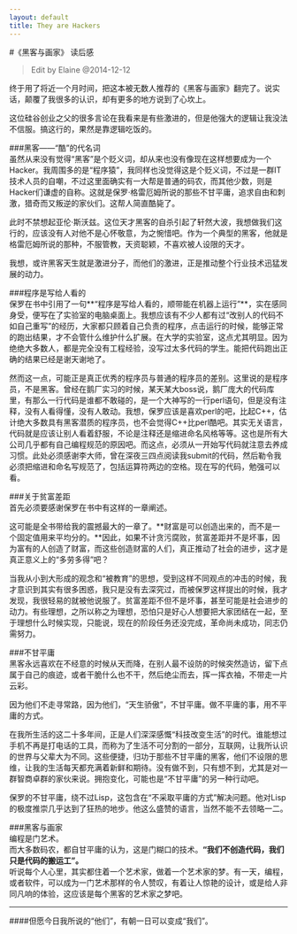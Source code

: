 ```yaml
---
layout: default
title: They are Hackers
---
```

#《黑客与画家》 读后感   
> Edit by Elaine @2014-12-12  

终于用了将近一个月时间，把这本被无数人推荐的《黑客与画家》翻完了。说实话，颠覆了我很多的认识，却有更多的地方说到了心坎上。   

这位硅谷创业之父的很多言论在我看来是有些激进的，但是他强大的逻辑让我没法不信服。搞这行的，果然是靠逻辑吃饭的。   

###黑客——“酷”的代名词   
虽然从来没有觉得“黑客”是个贬义词，却从来也没有像现在这样想要成为一个Hacker。我周围多的是“程序猿”，我同样也没觉得这是个贬义词，不过是一群IT技术人员的自嘲，不过这里面确实有一大帮是普通的码农，而其他少数，则是Hacker们谦虚的自称。这就是保罗·格雷厄姆所说的那些不甘平庸，追求自由和刺激，猎奇而又叛逆的家伙们。这帮人简直酷毙了。

此时不禁想起亚伦·斯沃兹。这位天才黑客的自杀引起了轩然大波，我想做我们这行的，应该没有人对他不是心怀敬意，为之惋惜吧。作为一个典型的黑客，他就是格雷厄姆所说的那种，不服管教，天资聪颖，不喜欢被人设限的天才。

我想，或许黑客天生就是激进分子，而他们的激进，正是推动整个行业技术迅猛发展的动力。 

###程序是写给人看的  
保罗在书中引用了一句**“程序是写给人看的，顺带能在机器上运行”**，实在感同身受，便写在了实验室的电脑桌面上。我想应该有不少人都有过“改别人的代码不如自己重写”的经历，大家都只顾着自己负责的程序，点击运行的时候，能够正常的跑出结果，才不会管什么维护什么扩展。在大学的实验室，这点尤其明显。因为绝绝大多数人，都是完全没有工程经验，没写过太多代码的学生。能把代码跑出正确的结果已经是谢天谢地了。   

然而这一点，可能正是真正优秀的程序员与普通的程序员的差别。这里说的是程序员，不是黑客。曾经在鹅厂实习的时候，某天某大boss说，鹅厂庞大的代码库里，有那么一行代码是谁都不敢碰的，是一个大神写的一行perl语句，但是没有注释，没有人看得懂，没有人敢动。我想，保罗应该是喜欢perl的吧，比起C++，估计绝大多数具有黑客潜质的程序员，也不会觉得C++比perl酷吧。其实无关语言，代码就是应该让别人看着舒服，不论是注释还是缩进命名风格等等。这也是所有大公司几乎都有自己编程规范的原因吧。而这点，必须从一开始写代码就注意去养成习惯。此处必须感谢李大师，曾在深夜三四点阅读我submit的代码，然后勒令我必须把缩进和命名写规范了，包括运算符两边的空格。现在写的代码，勉强可以看。  

###关于贫富差距  
首先必须要感谢保罗在书中有这样的一章阐述。

这可能是全书带给我的震撼最大的一章了。**财富是可以创造出来的，而不是一个固定值用来平均分的。**因此，如果不计贪污腐败，贫富差距并不是坏事，因为富有的人创造了财富，而这些创造财富的人们，真正推动了社会的进步，这才是真正意义上的“多劳多得”吧？  

当我从小到大形成的观念和“被教育”的思想，受到这样不同观点的冲击的时候，我才意识到其实有很多困惑，我只是没有去深究过，而被保罗这样提出的时候，我才发现，我很轻易的就被他说服了。贫富差距不但不是坏事，甚至可能是社会进步的动力。有些理想，之所以称之为理想，恐怕只是好心人想要把大家团结在一起，至于理想什么时候实现，只能说，现在的阶段任务还没完成，革命尚未成功，同志仍需努力。   

###不甘平庸   
黑客永远喜欢在不经意的时候从天而降，在别人最不设防的时候突然造访，留下点属于自己的痕迹，或者干脆什么也不干，然后绝尘而去，挥一挥衣袖，不带走一片云彩。  

因为他们不走寻常路，因为他们，“天生骄傲”，不甘平庸。做不平庸的事，用不平庸的方式。

在我所生活的这二十多年间，正是人们深深感慨“科技改变生活”的时代。谁能想过手机不再是打电话的工具，而称为了生活不可分割的一部分，互联网，让我所认识的世界与父辈大为不同。这些便捷，归功于那些不甘平庸的黑客，他们不设限的思维，让我的生活每天都充满着新鲜和期待。没有做不到，只有想不到，尤其是对一群智商卓群的家伙来说。拥抱变化，可能也是“不甘平庸”的另一种行动吧。

保罗的不甘平庸，绕不过Lisp，这包含在“不采取平庸的方式”解决问题。他对Lisp的极度推崇几乎达到了狂热的地步。他这么盛赞的语言，当然不能不去领略一二。  

###黑客与画家   
编程是门艺术。  
而大多数码农，都自甘平庸的认为，这是门糊口的技术。**“我们不创造代码，我们只是代码的搬运工”。**  
听说每个人心里，其实都住着一个艺术家，做着一个艺术家的梦。有一天，编程，或者软件，可以成为一门艺术那样的令人赞叹，有着让人惊艳的设计，或是给人非同凡响的体验，这应该是每个黑客的艺术家之梦吧。  

---
####但愿今日我所说的“他们”，有朝一日可以变成“我们”。

